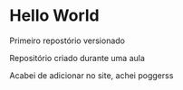 # Hello World
 Primeiro repostório versionado
 
 Repositório criado durante uma aula
 
Acabei de adicionar no site, achei poggerss
